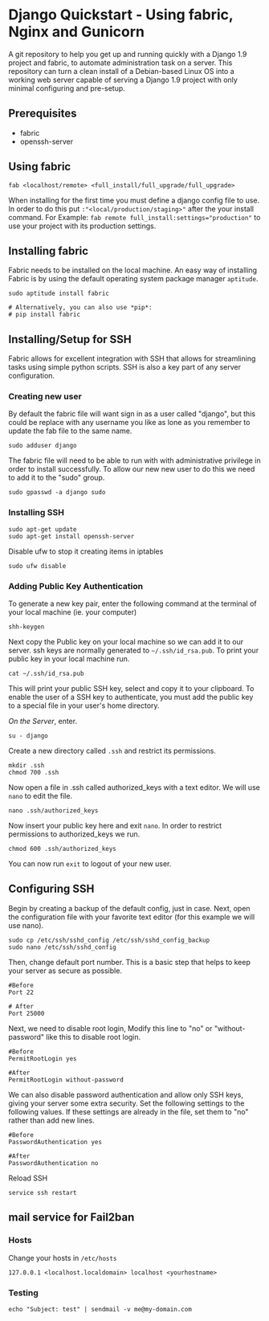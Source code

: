 
Django Quickstart - Using fabric, Nginx and Gunicorn
====================================================

A git repository to help you get up and running quickly with a Django 1.9 project and fabric, to automate administration task on a server. This repository can turn a clean install of a Debian-based Linux OS into a working web server  capable of serving a Django 1.9 project with only minimal configuring and pre-setup.

Prerequisites
-------------

-   fabric
-   openssh-server


Using fabric
-------------
```
fab <localhost/remote> <full_install/full_upgrade/full_upgrade>
```

When installing for the first time you must define a django config file to use.
In order to do this put `:"<local/production/staging>"` after the your install command.
For Example: `fab remote full_install:settings="production"` to use your project with its production settings.

Installing fabric
-----------------

Fabric needs to be installed on the local machine. An easy way of installing Fabric is by using the default operating system package manager `aptitude`.

```
sudo aptitude install fabric

# Alternatively, you can also use *pip*:
# pip install fabric
```

Installing/Setup for SSH
------------------------

Fabric allows for excellent integration with SSH that allows for streamlining tasks using simple python scripts. SSH is also a key part of any server configuration.

### Creating new user

By default the fabric file will want sign in as a user called "django", but this could be replace with any username you like as lone as you remember to update the fab file to the same name.

```
sudo adduser django
```

The fabric file will need to be able to run with with administrative privilege in order to install successfully. To allow our new new user to do this we need to add it to the "sudo" group.

```
sudo gpasswd -a django sudo
```

### Installing SSH

```
sudo apt-get update
sudo apt-get install openssh-server
```

Disable ufw to stop it creating items in iptables

```
sudo ufw disable
```

###  Adding Public Key Authentication

To generate a new key pair, enter the following command at the terminal of your local machine (ie. your computer)

```
shh-keygen
```

Next copy the Public key on your local machine so we can add it to our server. ssh keys are normally generated to `~/.ssh/id_rsa.pub`. To print your public key in your local machine run.

```
cat ~/.ssh/id_rsa.pub
```

This will print your public SSH key, select and copy it to your clipboard. To enable the user of a SSH key to authenticate, you must add the public key to a special file in your user's home directory.

_On the Server_, enter.

```
su - django
```

Create a new directory called `.ssh` and restrict its permissions.

```
mkdir .ssh
chmod 700 .ssh
```

Now open a file in .ssh called authorized_keys with a text editor. We will use `nano` to edit the file.

```
nano .ssh/authorized_keys
```

Now insert your public key here and exit `nano`. In order to restrict permissions to authorized_keys we run.

```
chmod 600 .ssh/authorized_keys
```

You can now run `exit` to logout of your new user.


Configuring SSH
---------------

Begin by creating a backup of the default config, just in case. Next, open the configuration file with your favorite text editor (for this example we will use nano).

```
sudo cp /etc/ssh/sshd_config /etc/ssh/sshd_config_backup
sudo nano /etc/ssh/sshd_config
```

Then, change default port number. This is a basic step that helps to keep your server as secure as possible.
```
#Before
Port 22

# After
Port 25000
```

Next, we need to disable root login, Modify this line to "no" or "without-password" like this to disable root login.

```
#Before
PermitRootLogin yes

#After
PermitRootLogin without-password
```

We can also disable password authentication and allow only SSH keys, giving your server some extra security. Set the following settings to the following values. If these settings are already in the file, set them to "no" rather than add new lines.

```
#Before
PasswordAuthentication yes

#After
PasswordAuthentication no
```

Reload SSH

```
service ssh restart
```

mail service for Fail2ban
------------------------------

### Hosts

Change your hosts in `/etc/hosts`

```
127.0.0.1 <localhost.localdomain> localhost <yourhostname>
```

### Testing

```
echo "Subject: test" | sendmail -v me@my-domain.com
```
